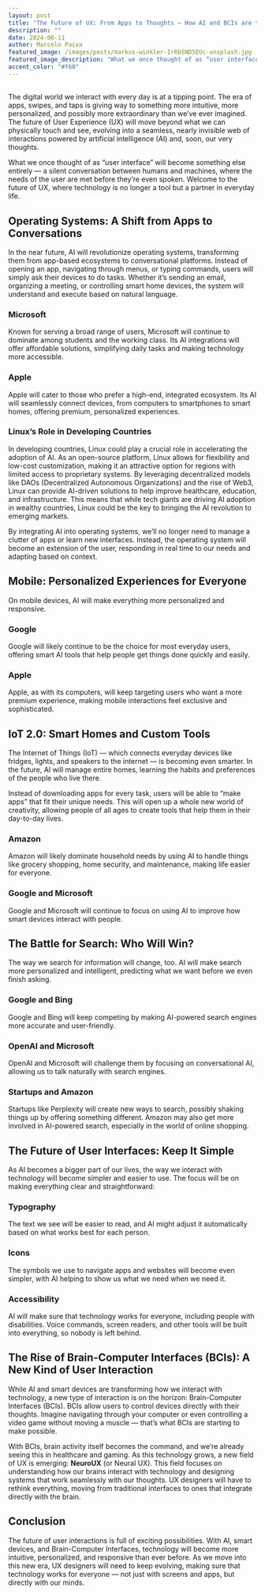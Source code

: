 ```yaml
---
layout: post
title: "The Future of UX: From Apps to Thoughts — How AI and BCIs are transforming UX"
description: ""
date: 2024-06-11
author: Marcelo Paiva
featured_image: /images/posts/markus-winkler-IrRbSND5EUc-unsplash.jpg
featured_image_description: "What we once thought of as “user interface” will become something else entirely — a silent conversation between humans and machines, where the needs of the user are met before they’re even spoken. Welcome to the future of UX, where technology is no longer a tool but a partner in everyday life."
accent_color: "#f60"
---
```



## 

The digital world we interact with every day is at a tipping point. The era of apps, swipes, and taps is giving way to something more intuitive, more personalized, and possibly more extraordinary than we’ve ever imagined. The future of User Experience (UX) will move beyond what we can physically touch and see, evolving into a seamless, nearly invisible web of interactions powered by artificial intelligence (AI) and, soon, our very thoughts.

What we once thought of as “user interface” will become something else entirely — a silent conversation between humans and machines, where the needs of the user are met before they’re even spoken. Welcome to the future of UX, where technology is no longer a tool but a partner in everyday life.

## Operating Systems: A Shift from Apps to Conversations

In the near future, AI will revolutionize operating systems, transforming them from app-based ecosystems to conversational platforms. Instead of opening an app, navigating through menus, or typing commands, users will simply ask their devices to do tasks. Whether it’s sending an email, organizing a meeting, or controlling smart home devices, the system will understand and execute based on natural language.

### Microsoft

Known for serving a broad range of users, Microsoft will continue to dominate among students and the working class. Its AI integrations will offer affordable solutions, simplifying daily tasks and making technology more accessible.

### Apple

Apple will cater to those who prefer a high-end, integrated ecosystem. Its AI will seamlessly connect devices, from computers to smartphones to smart homes, offering premium, personalized experiences.

### Linux’s Role in Developing Countries

In developing countries, Linux could play a crucial role in accelerating the adoption of AI. As an open-source platform, Linux allows for flexibility and low-cost customization, making it an attractive option for regions with limited access to proprietary systems. By leveraging decentralized models like DAOs (Decentralized Autonomous Organizations) and the rise of Web3, Linux can provide AI-driven solutions to help improve healthcare, education, and infrastructure. This means that while tech giants are driving AI adoption in wealthy countries, Linux could be the key to bringing the AI revolution to emerging markets.

By integrating AI into operating systems, we’ll no longer need to manage a clutter of apps or learn new interfaces. Instead, the operating system will become an extension of the user, responding in real time to our needs and adapting based on context.

## Mobile: Personalized Experiences for Everyone

On mobile devices, AI will make everything more personalized and responsive.

### Google

Google will likely continue to be the choice for most everyday users, offering smart AI tools that help people get things done quickly and easily.

### Apple

Apple, as with its computers, will keep targeting users who want a more premium experience, making mobile interactions feel exclusive and sophisticated.

## IoT 2.0: Smart Homes and Custom Tools

The Internet of Things (IoT) — which connects everyday devices like fridges, lights, and speakers to the internet — is becoming even smarter. In the future, AI will manage entire homes, learning the habits and preferences of the people who live there.

Instead of downloading apps for every task, users will be able to “make apps” that fit their unique needs. This will open up a whole new world of creativity, allowing people of all ages to create tools that help them in their day-to-day lives.

### Amazon

Amazon will likely dominate household needs by using AI to handle things like grocery shopping, home security, and maintenance, making life easier for everyone.

### Google and Microsoft

Google and Microsoft will continue to focus on using AI to improve how smart devices interact with people.

## The Battle for Search: Who Will Win?

The way we search for information will change, too. AI will make search more personalized and intelligent, predicting what we want before we even finish asking.

### Google and Bing

Google and Bing will keep competing by making AI-powered search engines more accurate and user-friendly.

### OpenAI and Microsoft

OpenAI and Microsoft will challenge them by focusing on conversational AI, allowing us to talk naturally with search engines.

### Startups and Amazon

Startups like Perplexity will create new ways to search, possibly shaking things up by offering something different. Amazon may also get more involved in AI-powered search, especially in the world of online shopping.

## The Future of User Interfaces: Keep It Simple

As AI becomes a bigger part of our lives, the way we interact with technology will become simpler and easier to use. The focus will be on making everything clear and straightforward:

### Typography

The text we see will be easier to read, and AI might adjust it automatically based on what works best for each person.

### Icons

The symbols we use to navigate apps and websites will become even simpler, with AI helping to show us what we need when we need it.

### Accessibility

AI will make sure that technology works for everyone, including people with disabilities. Voice commands, screen readers, and other tools will be built into everything, so nobody is left behind.

## The Rise of Brain-Computer Interfaces (BCIs): A New Kind of User Interaction

While AI and smart devices are transforming how we interact with technology, a new type of interaction is on the horizon: Brain-Computer Interfaces (BCIs). BCIs allow users to control devices directly with their thoughts. Imagine navigating through your computer or even controlling a video game without moving a muscle — that’s what BCIs are starting to make possible.

With BCIs, brain activity itself becomes the command, and we’re already seeing this in healthcare and gaming. As this technology grows, a new field of UX is emerging: **NeuroUX** (or Neural UX). This field focuses on understanding how our brains interact with technology and designing systems that work seamlessly with our thoughts. UX designers will have to rethink everything, moving from traditional interfaces to ones that integrate directly with the brain.

## Conclusion

The future of user interactions is full of exciting possibilities. With AI, smart devices, and Brain-Computer Interfaces, technology will become more intuitive, personalized, and responsive than ever before. As we move into this new era, UX designers will need to keep evolving, making sure that technology works for everyone — not just with screens and apps, but directly with our minds.